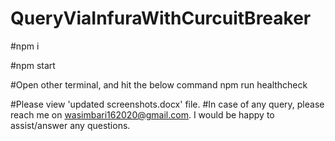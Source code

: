 # QueryViaInfuraWithCurcuitBreaker


#npm i

#npm start

#Open other terminal, and hit the below command
npm run healthcheck





#Please view 'updated screenshots.docx' file.
#In case of any query, please reach me on wasimbari162020@gmail.com. I would be happy to assist/answer any questions.
